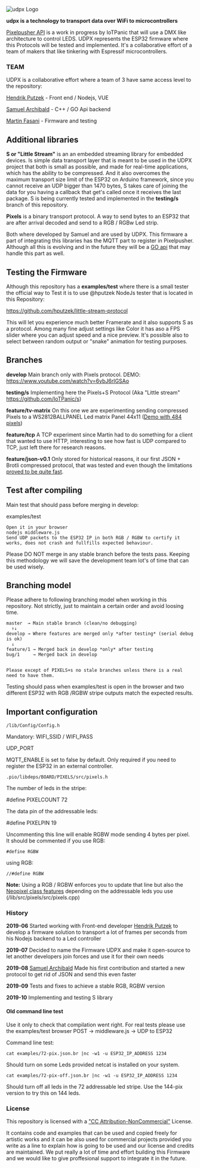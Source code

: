 ![udpx Logo](/examples/udpix-logo.png)

**udpx is a technology to transport data over WiFi to microcontrollers**


[Pixelpusher API](https://github.com/IoTPanic/pixelpusher) is a work in progress by IoTPanic that will use a DMX like architecture to control LEDS.
UDPX represents the ESP32 firmware where this Protocols will be tested and implemented. It's a collaborative effort of a team of makers that like tinkering with Espressif microcontrollers.

### TEAM

UDPX is a collaborative effort where a team of 3 have same access level to the repository:

[Hendrik Putzek](https://github.com/hputzek)   - Front end / Nodejs, VUE

[Samuel Archibald](https://github.com/IoTPanic) - C++ / GO Api backend

[Martin Fasani](https://github.com/martinberlin) - Firmware and testing

## Additional libraries

**S or "Little Stream"** is an an embedded streaming library for embedded devices. Is simple data transport layer that is meant to be used in the UDPX project that both is small as possible, and made for real-time applications, which has the ability to be compressed. And it also overcomes the maximum transport size limit of the ESP32 on Arduino framework, since you cannot receive an UDP bigger than 1470 bytes, S takes care of joining the data for you having a callback that get's called once it receives the last package.
S is being currently tested and implemented in the **testing/s** branch of this repository.

**Pixels** is a binary transport protocol. A way to send bytes to an ESP32 that are after arrival decoded and send to a RGB / RGBw Led strip. 

Both where developed by Samuel and are used by UDPX. This firmware a part of integrating this libraries has the MQTT part to register in Pixelpusher. Although all this is evolving and in the future they will be a [GO api](https://github.com/IoTPanic/pixelpusher) that may handle this part as well.

## Testing the Firmware

Although this repository has a **examples/test** where there is a small tester the official way to Test it is to use @hputzek NodeJs tester that is located in this Repository:

https://github.com/hputzek/little-stream-protocol

This will let you experience much better Framerate and it also supports S as a protocol. Among many fine adjust settings like Color it has aso a FPS slider where you can adjust speed and a nice preview. It's possible also to select between random output or "snake" animation for testing purposes.

## Branches


**develop** Main branch only with Pixels protocol. 
DEMO: https://www.youtube.com/watch?v=6ybJ6rIGSAo

**testing/s** Implementing here the Pixels+S Protocol (Aka "Little stream" https://github.com/IoTPanic/s)

**feature/tv-matrix** On this one we are experimenting sending compressed Pixels to a WS2812BALLPANEL Led matrix Panel 44x11 ([Demo with 484 pixels](https://www.youtube.com/watch?v=rrMxOYCJIpY))

**feature/tcp** A TCP experiment since Martin had to do something for a client that wanted to use HTTP, interesting to see how fast is UDP compared to TCP, just left there for research reasons.

**feature/json-v0.1** Only stored for historical reasons, it our first JSON + Brotli compressed protocol, that was tested and even though the limitations [proved to be quite fast](https://twitter.com/martinfasani/status/1166106095858966529).


## Test after compiling

Main test that should pass before merging in develop: 

examples/test

    Open it in your browser
    nodejs middleware.js 
    Send UDP packets to the ESP32 IP in both RGB / RGBW to certify it works, does not crash and fullfills expected behaviour.

Please DO NOT merge in any stable branch before the tests pass. Keeping this methodology we will save the development team lot's of time that can be used wisely.

## Branching model

Please adhere to following branching model when working in this repository. Not strictly, just to maintain a certain order and avoid loosing time. 

    master  → Main stable branch (clean/no debugging)
      ↑↓
    develop → Where features are merged only *after testing* (serial debug is ok)
      ↓
    feature/1 → Merged back in develop *only* after testing 
    bug/1     → Merged back in develop
    

    Please except of PIXELS+s no stale branches unless there is a real need to have them. 

Testing should pass when examples/test is open in the browser and two different ESP32 with RGB /RGBW stripe outputs match the expected results.

## Important configuration

    /lib/Config/Config.h

Mandatory:
WIFI_SSID / WIFI_PASS 

UDP_PORT

MQTT_ENABLE is set to false by default. Only required if you need to register the ESP32 in an external controller.

    .pio/libdeps/BOARD/PIXELS/src/pixels.h

The number of leds in the stripe: 

#define PIXELCOUNT 72

The data pin of the addressable leds:

#define PIXELPIN 19

Uncommenting this line will enable RGBW mode sending 4 bytes per pixel. It should be commented if you use RGB:

    #define RGBW

using RGB:

    //#define RGBW

**Note:** Using a RGB / RGBW enforces you to update that line but also the [Neopixel class features](https://github.com/Makuna/NeoPixelBus/wiki/NeoPixelBus-object#neo-features) depending on the addressable leds you use (/lib/src/pixels/src/pixels.cpp)

### History

**2019-06** Started working with Front-end developer [Hendrik Putzek](https://twitter.com/hputzek) to develop a firmware solution to transport a lot of frames per seconds from his Nodejs backend to a Led controller

**2019-07** Decided to name the Firmware UDPX and make it open-source to let another developers join forces and use it for their own needs

**2019-08** [Samuel Archibald](https://twitter.com/IoTPanic) Made his first contribution and started a new protocol to get rid of JSON and send this even faster

**2019-09** Tests and fixes to achieve a stable RGB, RGBW version

**2019-10** Implementing and testing S library

#### Old command line test

Use it only to check that compilation went right. For real tests please use the examples/test browser POST -> middleware.js -> UDP to ESP32

Command line test:

    cat examples/72-pix.json.br |nc -w1 -u ESP32_IP_ADDRESS 1234

Should turn on some Leds provided netcat is installed on your system.

    cat examples/72-pix-off.json.br |nc -w1 -u ESP32_IP_ADDRESS 1234

Should turn off all leds in the 72 addressable led stripe. Use the 144-pix version to try this on 144 leds.

### License

This repository is licensed with a ["CC Attribution-NonCommercial"](https://creativecommons.org/licenses/by-nc/4.0/legalcode) License.

It contains code and examples that can be used and copied freely for artistic works and it can be also used for commercial projects provided you write as a line to explain how is going to be used and our license and credits are maintained.
We put really a lot of time and effort building this Firmware and we would like to give proffesional support to integrate it in the future.
